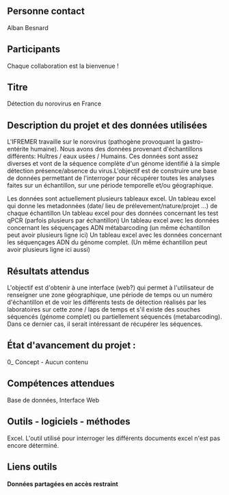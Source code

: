 ## Personne contact
Alban Besnard

## Participants
Chaque collaboration est la bienvenue !

## Titre
Détection du norovirus en France

## Description du projet et des données utilisées
L'IFREMER travaille sur le norovirus (pathogène provoquant la gastro-entérite humaine). Nous avons des données provenant d'échantillons différents: Huîtres / eaux usées / Humains. Ces données sont assez diverses et vont de la séquence complète d'un génome identifié à la simple détection présence/absence du virus.L'objectif est de construire une base de données permettant de l'interroger pour récupérer toutes les analyses faites sur un échantillon, sur une période temporelle et/ou géographique.

Les données sont actuellement plusieurs tableaux excel.
Un tableau excel qui donne les metadonnées (date/ lieu de prélevement/nature/projet ...) de chaque échantillon
Un tableau excel pour des données concernant les test qPCR (parfois plusieurs par échantillon)
Un tableau excel avec les données concernant les séquençages ADN métabarcoding (un même échantillon peut avoir plusieurs ligne ici)
Un tableau excel avec les données concernant les séquençages ADN du génome complet. (Un même échantillon peut avoir plusieurs ligne ici aussi)

## Résultats attendus
L'objectif est d'obtenir à une interface (web?) qui permet à l'utilisateur de renseigner une zone géographique, une période de temps ou un numéro d'échantillon et de voir les différents tests de détection réalisés par les laboratoires sur cette zone / laps de temps et s'il existe des souches séquencés (génome complet) ou partiellement séquencés (metabarcoding). Dans ce dernier cas, il serait intéressant de récupérer les séquences.


## État d'avancement du projet : 
0_ Concept - Aucun contenu

## Compétences attendues
Base de données, Interface Web

## Outils - logiciels - méthodes
Excel. L'outil utilisé pour interroger les différents documents excel n'est pas encore déterminé.

## Liens outils

#### Données partagées en accès restraint
